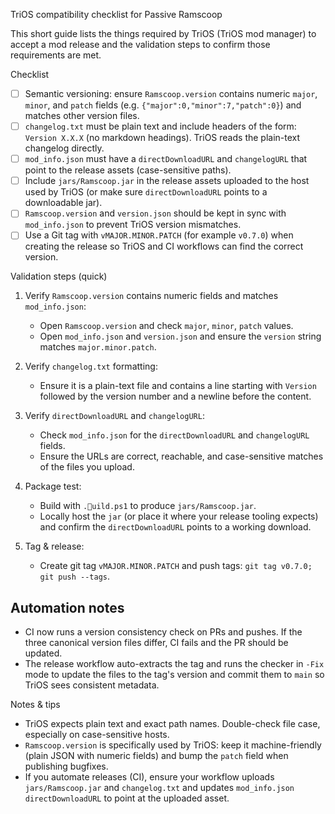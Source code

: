 TriOS compatibility checklist for Passive Ramscoop

This short guide lists the things required by TriOS (TriOS mod manager) to accept a mod release and the validation steps to confirm those requirements are met.

Checklist
- [ ] Semantic versioning: ensure `Ramscoop.version` contains numeric `major`, `minor`, and `patch` fields (e.g. `{"major":0,"minor":7,"patch":0}`) and matches other version files.
- [ ] `changelog.txt` must be plain text and include headers of the form: `Version X.X.X` (no markdown headings). TriOS reads the plain-text changelog directly.
- [ ] `mod_info.json` must have a `directDownloadURL` and `changelogURL` that point to the release assets (case-sensitive paths).
- [ ] Include `jars/Ramscoop.jar` in the release assets uploaded to the host used by TriOS (or make sure `directDownloadURL` points to a downloadable jar).
- [ ] `Ramscoop.version` and `version.json` should be kept in sync with `mod_info.json` to prevent TriOS version mismatches.
- [ ] Use a Git tag with `vMAJOR.MINOR.PATCH` (for example `v0.7.0`) when creating the release so TriOS and CI workflows can find the correct version.

Validation steps (quick)
1. Verify `Ramscoop.version` contains numeric fields and matches `mod_info.json`:
   - Open `Ramscoop.version` and check `major`, `minor`, `patch` values.
   - Open `mod_info.json` and `version.json` and ensure the `version` string matches `major.minor.patch`.

2. Verify `changelog.txt` formatting:
   - Ensure it is a plain-text file and contains a line starting with `Version ` followed by the version number and a newline before the content.

3. Verify `directDownloadURL` and `changelogURL`:
   - Check `mod_info.json` for the `directDownloadURL` and `changelogURL` fields.
   - Ensure the URLs are correct, reachable, and case-sensitive matches of the files you upload.

4. Package test:
   - Build with `.uild.ps1` to produce `jars/Ramscoop.jar`.
   - Locally host the `jar` (or place it where your release tooling expects) and confirm the `directDownloadURL` points to a working download.

5. Tag & release:
   - Create git tag `vMAJOR.MINOR.PATCH` and push tags: `git tag v0.7.0; git push --tags`.

## Automation notes
- CI now runs a version consistency check on PRs and pushes. If the three canonical version files differ, CI fails and the PR should be updated.
- The release workflow auto-extracts the tag and runs the checker in `-Fix` mode to update the files to the tag's version and commit them to `main` so TriOS sees consistent metadata.

Notes & tips
- TriOS expects plain text and exact path names. Double-check file case, especially on case-sensitive hosts.
- `Ramscoop.version` is specifically used by TriOS: keep it machine-friendly (plain JSON with numeric fields) and bump the `patch` field when publishing bugfixes.
- If you automate releases (CI), ensure your workflow uploads `jars/Ramscoop.jar` and `changelog.txt` and updates `mod_info.json` `directDownloadURL` to point at the uploaded asset.
